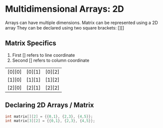 # Multidimensional Arrays: 2D

Arrays can have multiple dimensions.
Matrix can be represented using a 2D array
They can be declared using two square brackets: [][]

## Matrix Specifics

1. First [] refers to line coordinate
2. Second [] refers to column coordinate

|   |   |   |
|---|---|---|
|[0][0]|[0][1]|[0][2]|
|[1][0]|[1][1]|[1][2]|
|[2][0]|[2][1]|[2][2]|

## Declaring 2D Arrays / Matrix

```c
int matrix[][2] = {{0,1}, {2,3}, {4,5}};
int matrix[3][2] = {{0,1}, {2,3}, {4,5}};
```